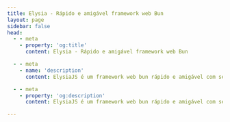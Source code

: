 ```yaml
---
title: Elysia - Rápido e amigável framework web Bun
layout: page
sidebar: false
head:
  - - meta
    - property: 'og:title'
      content: Elysia - Rápido e amigável framework web Bun

  - - meta
    - name: 'description'
      content: ElysiaJS é um framework web bun rápido e amigável com segurança de tipo de ponta a ponta e uma excelente experiência para desenvolvedores. Elysia é familiar, rápido e oferece suporte de primeira classe ao TypeScript com uma integração bem pensada entre serviços, seja tRPC, Swagger ou WebSocket. Elysia te atende, comece a construir o servidor web TypeScript de próxima geração hoje.

  - - meta
    - property: 'og:description'
      content: ElysiaJS é um framework web bun rápido e amigável com segurança de tipo de ponta a ponta e uma excelente experiência para desenvolvedores. Elysia é familiar, rápido e oferece suporte de primeira classe ao TypeScript com uma integração bem pensada entre serviços, seja tRPC, Swagger ou WebSocket. Elysia te atende, comece a construir o servidor web TypeScript de próxima geração hoje.

---
```


<script setup>
    import Landing from '../../components/midori/index.vue'
</script>

<Landing />
